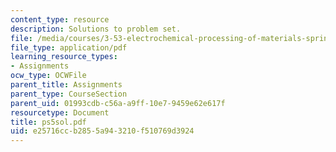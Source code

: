 ```yaml
---
content_type: resource
description: Solutions to problem set.
file: /media/courses/3-53-electrochemical-processing-of-materials-spring-2001/e25716ccb2855a943210f510769d3924_ps5sol.pdf
file_type: application/pdf
learning_resource_types:
- Assignments
ocw_type: OCWFile
parent_title: Assignments
parent_type: CourseSection
parent_uid: 01993cdb-c56a-a9ff-10e7-9459e62e617f
resourcetype: Document
title: ps5sol.pdf
uid: e25716cc-b285-5a94-3210-f510769d3924
---
```

